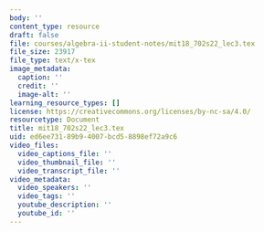 ```yaml
---
body: ''
content_type: resource
draft: false
file: courses/algebra-ii-student-notes/mit18_702s22_lec3.tex
file_size: 23917
file_type: text/x-tex
image_metadata:
  caption: ''
  credit: ''
  image-alt: ''
learning_resource_types: []
license: https://creativecommons.org/licenses/by-nc-sa/4.0/
resourcetype: Document
title: mit18_702s22_lec3.tex
uid: ed6ee731-89b9-4007-bcd5-8898ef72a9c6
video_files:
  video_captions_file: ''
  video_thumbnail_file: ''
  video_transcript_file: ''
video_metadata:
  video_speakers: ''
  video_tags: ''
  youtube_description: ''
  youtube_id: ''
---
```

